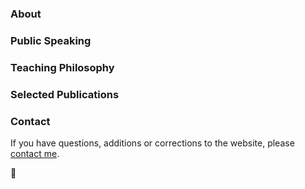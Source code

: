 
### About

### Public Speaking

### Teaching Philosophy

### Selected Publications

### Contact

If you have questions, additions or corrections to the website, please [contact me](mailto:elizabeth.coody@gmail.com).
        
:blue_heart:
